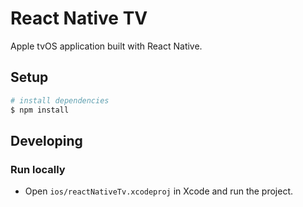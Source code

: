 # React Native TV

Apple tvOS application built with React Native.

## Setup
```bash
# install dependencies
$ npm install
```

## Developing

### Run locally

* Open `ios/reactNativeTv.xcodeproj` in Xcode and run the project.
